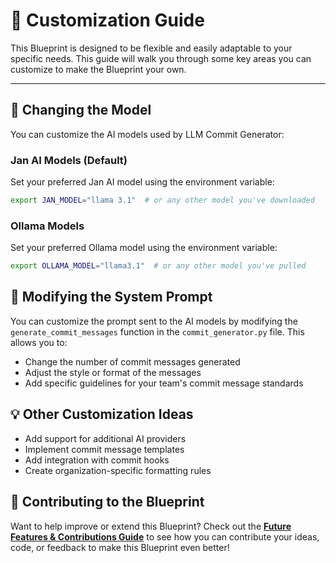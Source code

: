 # 🎨 **Customization Guide**

This Blueprint is designed to be flexible and easily adaptable to your specific needs. This guide will walk you through some key areas you can customize to make the Blueprint your own.

---

## 🧠 **Changing the Model**

You can customize the AI models used by LLM Commit Generator:

### Jan AI Models (Default)

Set your preferred Jan AI model using the environment variable:

```bash
export JAN_MODEL="llama 3.1"  # or any other model you've downloaded
```

### Ollama Models

Set your preferred Ollama model using the environment variable:

```bash
export OLLAMA_MODEL="llama3.1"  # or any other model you've pulled
```

## 📝 **Modifying the System Prompt**

You can customize the prompt sent to the AI models by modifying the `generate_commit_messages` function in the `commit_generator.py` file. This allows you to:

- Change the number of commit messages generated
- Adjust the style or format of the messages
- Add specific guidelines for your team's commit message standards

## 💡 Other Customization Ideas

- Add support for additional AI providers
- Implement commit message templates
- Add integration with commit hooks
- Create organization-specific formatting rules

## 🤝 **Contributing to the Blueprint**

Want to help improve or extend this Blueprint? Check out the **[Future Features & Contributions Guide](future-features-contributions.md)** to see how you can contribute your ideas, code, or feedback to make this Blueprint even better!
